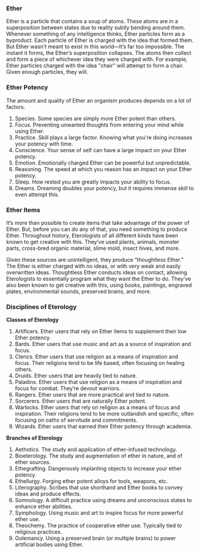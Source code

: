 ### Ether
Ether is a particle that contains a soup of atoms. These atoms are in a superposition between states due to reality subtly bending around them. Whenever something of any intelligence thinks, Ether particles form as a byproduct. Each particle of Ether is charged with the idea that formed them.
But Ether wasn’t meant to exist in this world—It’s far too impossible. The instant it forms, the Ether’s superposition collapses. The atoms then collect and form a piece of whichever idea they were charged with. For example, Ether particles charged with the idea "chair" will attempt to form a chair. Given enough particles, they will.

### Ether Potency
The amount and quality of Ether an organism produces depends on a lot of factors. 
1. Species. Some species are simply more Ether potent than others. 
2. Focus. Preventing unwanted thoughts from entering your mind while using Ether. 
3. Practice. Skill plays a large factor. Knowing what you're doing increases your potency with time.
4. Conscience. Your sense of self can have a large impact on your Ether potency. 
5. Emotion. Emotionally charged Ether can be powerful but unpredictable.
6. Reasoning. The speed at which you reason has an impact on your Ether potency. 
7. Sleep. How rested you are greatly impacts your ability to focus. 
8. Dreams. Dreaming doubles your potency, but it requires immense skill to even attempt this.
### Ether Items
It’s more than possible to create items that take advantage of the power of Ether. But, before you can do any of that, you need something to produce Ether. Throughout history, Eterologists of all different kinds have been known to get creative with this. They’ve used plants, animals, monster parts, cross-bred organic material, slime mold, insect hives, and more.

Given these sources are unintelligent, they produce “thoughtless Ether.” The Ether is either charged with no ideas, or with very weak and easily overwritten ideas. Thoughtless Ether conducts ideas on contact, allowing Eterologists to essentially program what they want the Ether to do. They’ve also been known to get creative with this, using books, paintings, engraved plates, environmental sounds, preserved brains, and more.

### Disciplines of Eterology
**Classes of Eterology**
1. Artificers. Ether users that rely on Ether items to supplement their low Ether potency.
2. Bards. Ether users that use music and art as a source of inspiration and focus.
3. Clerics. Ether users that use religion as a means of inspiration and focus. Their religions tend to be life based, often focusing on healing others.
4. Druids. Ether users that are heavily tied to nature.
5. Paladins. Ether users that use religion as a means of inspiration and focus for combat. They’re devout warriors.  
6. Rangers. Ether users that are more practical and tied to nature.
7. Sorcerers. Ether users that are naturally Ether potent.
8. Warlocks. Ether users that rely on religion as a means of focus and inspiration. Their religions tend to be more outlandish and specific, often focusing on oaths of servitude and commitments.
9. Wizards. Ether users that earned their Ether potency through academia.

**Branches of Eterology**
1. Aethotics. The study and application of ether-infused technology.
2. Bioeterology. The study and augmentation of ether in nature, and of ether sources.
3. Ethegrafting. Dangerously implanting objects to increase your ether potency.
4. Ethellurgy. Forging ether potent alloys for tools, weapons, etc.
5. Literography. Scribes that use shorthand and Ether books to convey ideas and produce effects.
6. Somnology. A difficult practice using dreams and unconscious states to enhance ether abilities.
7. Symphology. Using music and art to inspire focus for more powerful ether use.
8. Theochemy. The practice of cooperative ether use. Typically tied to religious practices.
9. Golemancy. Using a preserved brain (or multiple brains) to power artificial bodies using Ether.